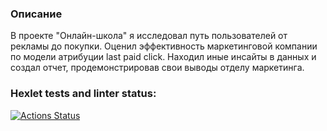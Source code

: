 ### Описание
В проекте "Онлайн-школа" я исследовал путь пользователей от рекламы до покупки. Оценил эффективность маркетинговой компании по модели атрибуции last paid click. Находил иные инсайты в данных и создал отчет, продемонстрировав свои выводы отделу маркетинга.

### Hexlet tests and linter status:
[![Actions Status](https://github.com/NectarHeHe/data-analytics-project-96/actions/workflows/hexlet-check.yml/badge.svg)](https://github.com/NectarHeHe/data-analytics-project-96/actions)
